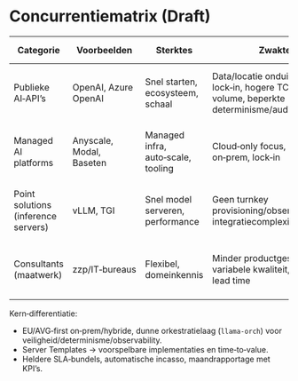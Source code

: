 # Concurrentiematrix (Draft)

| Categorie | Voorbeelden | Sterktes | Zwaktes | Wat wij anders doen |
|---|---|---|---|---|
| Publieke AI‑API’s | OpenAI, Azure OpenAI | Snel starten, ecosysteem, schaal | Data/locatie onduidelijk, lock‑in, hogere TCO bij volume, beperkte determinisme/audit | On‑prem/EU‑first, eigenaarschap data, deterministische SSE, transparante kosten/observability |
| Managed AI platforms | Anyscale, Modal, Baseten | Managed infra, auto‑scale, tooling | Cloud‑only focus, beperkte on‑prem, lock‑in | Server Templates + implementatie on‑prem/hybride; dunne, controleerbare laag |
| Point solutions (inference servers) | vLLM, TGI | Snel model serveren, performance | Geen turnkey provisioning/observability/SLA, integratiecomplexiteit | Templates + observability + SLA, deterministische streaming, policy/guardrails |
| Consultants (maatwerk) | zzp/IT‑bureaus | Flexibel, domeinkennis | Minder productgestuurd, variabele kwaliteit, langere lead time | Productized delivery (2–4 weken), SLA‑backline, runbooks/templates |

Kern‑differentiatie:  
- EU/AVG‑first on‑prem/hybride, dunne orkestratielaag (`llama‑orch`) voor veiligheid/determinisme/observability.  
- Server Templates → voorspelbare implementaties en time‑to‑value.  
- Heldere SLA‑bundels, automatische incasso, maandrapportage met KPI’s.

